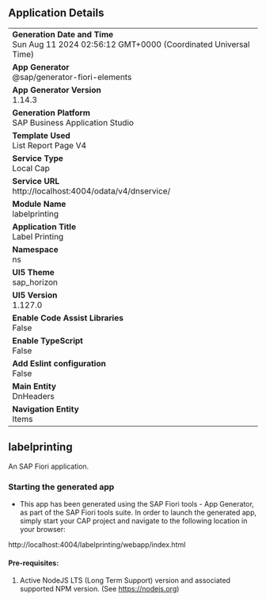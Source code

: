 ## Application Details
|               |
| ------------- |
|**Generation Date and Time**<br>Sun Aug 11 2024 02:56:12 GMT+0000 (Coordinated Universal Time)|
|**App Generator**<br>@sap/generator-fiori-elements|
|**App Generator Version**<br>1.14.3|
|**Generation Platform**<br>SAP Business Application Studio|
|**Template Used**<br>List Report Page V4|
|**Service Type**<br>Local Cap|
|**Service URL**<br>http://localhost:4004/odata/v4/dnservice/|
|**Module Name**<br>labelprinting|
|**Application Title**<br>Label Printing|
|**Namespace**<br>ns|
|**UI5 Theme**<br>sap_horizon|
|**UI5 Version**<br>1.127.0|
|**Enable Code Assist Libraries**<br>False|
|**Enable TypeScript**<br>False|
|**Add Eslint configuration**<br>False|
|**Main Entity**<br>DnHeaders|
|**Navigation Entity**<br>Items|

## labelprinting

An SAP Fiori application.

### Starting the generated app

-   This app has been generated using the SAP Fiori tools - App Generator, as part of the SAP Fiori tools suite.  In order to launch the generated app, simply start your CAP project and navigate to the following location in your browser:

http://localhost:4004/labelprinting/webapp/index.html

#### Pre-requisites:

1. Active NodeJS LTS (Long Term Support) version and associated supported NPM version.  (See https://nodejs.org)


